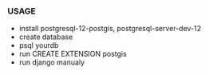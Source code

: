 ### USAGE

- install postgresql-12-postgis, postgresql-server-dev-12
- create database
- psql yourdb
- run CREATE EXTENSION postgis
- run django manualy

